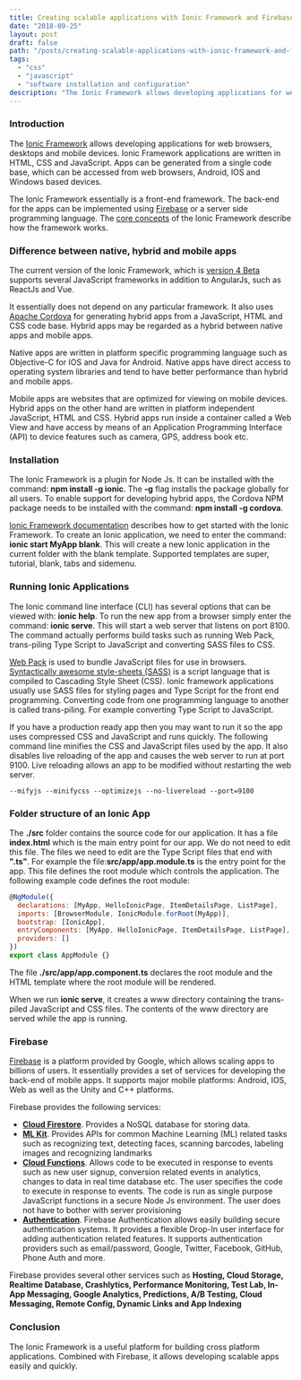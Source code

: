 ```yaml
---
title: Creating scalable applications with Ionic Framework and Firebase
date: "2018-09-25"
layout: post
draft: false
path: "/posts/creating-scalable-applications-with-ionic-framework-and-firebase"
tags:
  - "css"
  - "javascript"
  - "software installation and configuration"
description: "The Ionic Framework allows developing applications for web browsers, desktops and mobile devices. Ionic Framework applications are written in HTML, CSS and JavaScript. Apps can be generated from a single code base, which can be accessed from web browsers, Android, IOS and Windows based devices."
---
```


### Introduction
The [Ionic Framework](https://ionicframework.com) allows developing applications for web browsers, desktops and mobile devices. Ionic Framework applications are written in HTML, CSS and JavaScript. Apps can be generated from a single code base, which can be accessed from web browsers, Android, IOS and Windows based devices.

The Ionic Framework essentially is a front-end framework. The back-end for the apps can be implemented using [Firebase](https://firebase.google.com) or a server side programming language. The [core concepts](https://beta.ionicframework.com/docs/intro/concepts) of the Ionic Framework describe how the framework works.

### Difference between native, hybrid and mobile apps
The current version of the Ionic Framework, which is [version 4 Beta](https://beta.ionicframework.com/docs/intro) supports several JavaScript frameworks in addition to AngularJs, such as ReactJs and Vue.

It essentially does not depend on any particular framework. It also uses [Apache Cordova](https://en.wikipedia.org/wiki/Apache_Cordova) for generating hybrid apps from a JavaScript, HTML and CSS code base. Hybrid apps may be regarded as a hybrid between native apps and mobile apps.

Native apps are written in platform specific programming language such as Objective-C for IOS and Java for Android. Native apps have direct access to operating system libraries and tend to have better performance than hybrid and mobile apps.

Mobile apps are websites that are optimized for viewing on mobile devices. Hybrid apps on the other hand are written in platform independent JavaScript, HTML and CSS. Hybrid apps run inside a container called a Web View and have access by means of an Application Programming Interface (API) to device features such as camera, GPS, address book etc.

### Installation
The Ionic Framework is a plugin for Node Js. It can be installed with the command: **npm install -g ionic**. The **-g** flag installs the package globally for all users. To enable support for developing hybrid apps, the Cordova NPM package needs to be installed with the command: **npm install -g cordova**.

[Ionic Framework documentation](https://ionicframework.com/docs) describes how to get started with the Ionic Framework. To create an Ionic application, we need to enter the command: **ionic start MyApp blank**. This will create a new Ionic application in the current folder with the blank template. Supported templates are super, tutorial, blank, tabs and sidemenu.

### Running Ionic Applications

The Ionic command line interface (CLI) has several options that can be viewed with: **ionic help**. To run the new app from a browser simply enter the command: **ionic serve**. This will start a web server that listens on port 8100. The command actually performs build tasks such as running Web Pack, trans-piling Type Script to JavaScript and converting SASS files to CSS.

[Web Pack](https://en.wikipedia.org/wiki/Webpack) is used to bundle JavaScript files for use in browsers. [Syntactically awesome style-sheets (SASS)](https://en.wikipedia.org/wiki/Sass_(stylesheet_language)) is a script language that is compiled to Cascading Style Sheet (CSS). Ionic framework applications usually use SASS files for styling pages and Type Script for the front end programming. Converting code from one programming language to another is called trans-piling. For example converting Type Script to JavaScript.

If you have a production ready app then you may want to run it so the app uses compressed CSS and JavaScript and runs quickly. The following command line minifies the CSS and JavaScript files used by the app. It also disables live reloading of the app and causes the web server to run at port 9100. Live reloading allows an app to be modified without restarting the web server.

```
--mifyjs --minifycss --optimizejs --no-livereload --port=9100
```

### Folder structure of an Ionic App
The **./src** folder contains the source code for our application. It has a file **index.html** which is the main entry point for our app. We do not need to edit this file. The files we need to edit are the Type Script files that end with **".ts"**. For example the file:**src/app/app.module.ts** is the entry point for the app. This file defines the root module which controls the application. The following example code defines the root module:

```js
@NgModule({
  declarations: [MyApp, HelloIonicPage, ItemDetailsPage, ListPage],
  imports: [BrowserModule, IonicModule.forRoot(MyApp)],
  bootstrap: [IonicApp],
  entryComponents: [MyApp, HelloIonicPage, ItemDetailsPage, ListPage],
  providers: []
})
export class AppModule {}
```

The file **./src/app/app.component.ts** declares the root module and the HTML template where the root module will be rendered.

When we run **ionic serve**, it creates a www directory containing the trans-piled JavaScript and CSS files. The contents of the www directory are served while the app is running.

### Firebase
[Firebase](https://firebase.google.com/) is a platform provided by Google, which allows scaling apps to billions of users. It essentially provides a set of services for developing the back-end of mobile apps. It supports major mobile platforms: Android, IOS, Web as well as the Unity and C++ platforms.

Firebase provides the following services:

* **[Cloud Firestore](https://firebase.google.com/products/firestore/)**. Provides a NoSQL database for storing data.
* **[ML Kit](https://firebase.google.com/products/ml-kit/)**. Provides APIs for common Machine Learning (ML) related tasks such as recognizing text, detecting faces, scanning barcodes, labeling images and recognizing landmarks
* **[Cloud Functions](https://firebase.google.com/products/functions/)**. Allows code to be executed in response to events such as new user signup, conversion related events in analytics, changes to data in real time database etc. The user specifies the code to execute in response to events. The code is run as single purpose JavaScript functions in a secure Node Js environment. The user does not have to bother with server provisioning
* **[Authentication](https://firebase.google.com/products/auth/)**. Firebase Authentication allows easily building secure authentication systems. It provides a flexible Drop-In user interface for adding authentication related features. It supports authentication providers such as email/password, Google, Twitter, Facebook, GitHub, Phone Auth and more.

Firebase provides several other services such as **Hosting, Cloud Storage, Realtime Database, Crashlytics, Performance Monitoring, Test Lab, In-App Messaging, Google Analytics, Predictions, A/B Testing, Cloud Messaging, Remote Config, Dynamic Links and App Indexing**

### Conclusion
The Ionic Framework is a useful platform for building cross platform applications. Combined with Firebase, it allows developing scalable apps easily and quickly.

